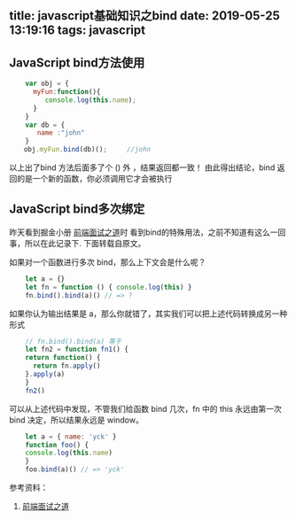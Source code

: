 title: javascript基础知识之bind
date: 2019-05-25 13:19:16
tags: javascript
---

## JavaScript bind方法使用

```js
    var obj = {
      myFun:function(){
         console.log(this.name);
      }
    }
    var db = {
       name :"john"
    }
　  obj.myFun.bind(db)();　　　//john
```
以上出了bind 方法后面多了个 () 外 ，结果返回都一致！
由此得出结论，bind 返回的是一个新的函数，你必须调用它才会被执行

## JavaScript bind多次绑定

昨天看到掘金小册 [前端面试之道](https://juejin.im/book/5bdc715fe51d454e755f75ef/section/5bdc715f6fb9a049c15ea4e0)时 看到bind的特殊用法，之前不知道有这么一回事，所以在此记录下.
下面转载自原文。

如果对一个函数进行多次 bind，那么上下文会是什么呢？

```js
    let a = {}
    let fn = function () { console.log(this) }
    fn.bind().bind(a)() // => ?
```

如果你认为输出结果是 a，那么你就错了，其实我们可以把上述代码转换成另一种形式

```js
    // fn.bind().bind(a) 等于
    let fn2 = function fn1() {
    return function() {
      return fn.apply()
    }.apply(a)
    }
    fn2()
```

可以从上述代码中发现，不管我们给函数 bind 几次，fn 中的 this 永远由第一次 bind 决定，所以结果永远是 window。

```js
    let a = { name: 'yck' }
    function foo() {
    console.log(this.name)
    }
    foo.bind(a)() // => 'yck'
```


参考资料：

1. [前端面试之道](https://juejin.im/book/5bdc715fe51d454e755f75ef/section/5bdc715f6fb9a049c15ea4e0)

